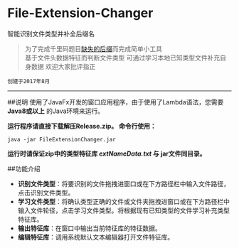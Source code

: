 # File-Extension-Changer
智能识别文件类型并补全后缀名

> 为了完成千里码题目[缺失的后缀](http://www.qlcoder.com/task/7593)而完成简单小工具  
> 基于文件头数据特征而判断文件类型
> 可通过学习本地已知类型文件补充自身数据
> 欢迎大家批评指正

`创建于2017年8月`  

---

##说明
使用了JavaFx开发的窗口应用程序，由于使用了Lambda语法，您需要 **Java8或以上** 的Java环境来运行。  

**运行程序请直接下载解压Release.zip。 命令行使用：**  

```
java -jar FileExtensionChanger.jar
```
**运行时请保证zip中的类型特征库 *extNameData.txt* 与 jar文件同目录。**

##功能介绍
* **识别文件类型**：将要识别的文件拖拽进窗口或在下方路径栏中输入文件路径，点击识别文件类型。  
* **学习文件类型**：将确认类型正确的文件或文件夹拖拽进窗口或在下方路径栏中输入文件轮径，点击学习文件类型。将根据现有已知类型的文件学习补充类型特征库。
* **输出特征库**：在窗口中输出当前特征库的特征数据。
* **编辑特征库**：调用系统默认文本编辑器打开文件特征库。